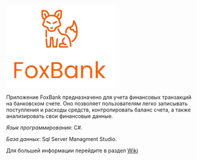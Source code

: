 ![alt text](https://github.com/Rotovkv182/FoxBank/blob/master/foxbank/foxbanklogo.png?raw=true)



Приложение FoxBank предназначено для учета финансовых транзакций на банковском счете. Оно позволяет пользователям легко записывать поступления и расходы средств, контролировать баланс 
счета, а также анализировать свои финансовые данные.

*Язык программирования*: C#.

*База данных*: Sql Server Managment Studio.

Для большей информации перейдите в раздел [Wiki](https://github.com/Rotovkv182/FoxBank/wiki)
